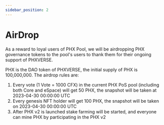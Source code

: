 ```yaml
---
sidebar_position: 2
---
```


# AirDrop

As a reward to loyal users of PHX Pool, we will be airdropping PHX governance tokens to the pool's users to thank them for their ongoing support of PHXVERSE. 

PHX is the DAO token of PHXVERSE, the initial supply of PHX is 100,000,000. The airdrop rules are:

1. Every vote (1 Vote = 1000 CFX) in the current PHX PoS pool (including both Core and eSpace) will get 50 PHX, the snapshot will be taken at 2023-04-30 00:00:00 UTC
2. Every genesis NFT holder will get 100 PHX, the snapshot will be taken on 2023-04-30 00:00:00 UTC
3. After PHX v2 is launched stake farming will be started, and everyone can mine PHX by participating in the PHX v2
